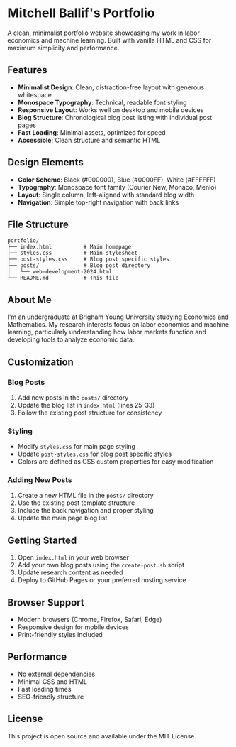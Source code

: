 # Mitchell Ballif's Portfolio

A clean, minimalist portfolio website showcasing my work in labor economics and machine learning. Built with vanilla HTML and CSS for maximum simplicity and performance.

## Features

- **Minimalist Design**: Clean, distraction-free layout with generous whitespace
- **Monospace Typography**: Technical, readable font styling
- **Responsive Layout**: Works well on desktop and mobile devices
- **Blog Structure**: Chronological blog post listing with individual post pages
- **Fast Loading**: Minimal assets, optimized for speed
- **Accessible**: Clean structure and semantic HTML

## Design Elements

- **Color Scheme**: Black (#000000), Blue (#0000FF), White (#FFFFFF)
- **Typography**: Monospace font family (Courier New, Monaco, Menlo)
- **Layout**: Single column, left-aligned with standard blog width
- **Navigation**: Simple top-right navigation with back links

## File Structure

```
portfolio/
├── index.html          # Main homepage
├── styles.css          # Main stylesheet
├── post-styles.css     # Blog post specific styles
├── posts/              # Blog post directory
│   └── web-development-2024.html
└── README.md           # This file
```

## About Me

I'm an undergraduate at Brigham Young University studying Economics and Mathematics. My research interests focus on labor economics and machine learning, particularly understanding how labor markets function and developing tools to analyze economic data.

## Customization

### Blog Posts
1. Add new posts in the `posts/` directory
2. Update the blog list in `index.html` (lines 25-33)
3. Follow the existing post structure for consistency

### Styling
- Modify `styles.css` for main page styling
- Update `post-styles.css` for blog post specific styles
- Colors are defined as CSS custom properties for easy modification

### Adding New Posts
1. Create a new HTML file in the `posts/` directory
2. Use the existing post template structure
3. Include the back navigation and proper styling
4. Update the main page blog list

## Getting Started

1. Open `index.html` in your web browser
2. Add your own blog posts using the `create-post.sh` script
3. Update research content as needed
4. Deploy to GitHub Pages or your preferred hosting service

## Browser Support

- Modern browsers (Chrome, Firefox, Safari, Edge)
- Responsive design for mobile devices
- Print-friendly styles included

## Performance

- No external dependencies
- Minimal CSS and HTML
- Fast loading times
- SEO-friendly structure

## License

This project is open source and available under the MIT License. 